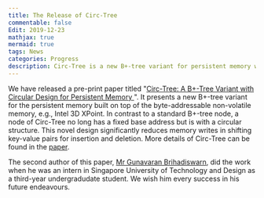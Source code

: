 ```yaml
---
title: The Release of Circ-Tree
commentable: false
Edit: 2019-12-23
mathjax: true
mermaid: true
tags: News
categories: Progress
description: Circ-Tree is a new B+-tree variant for persistent memory with circular design.
---
```


<p>We have released a pre-print paper titled "<a href="https://arxiv.org/abs/1912.09783" target="_blank">Circ-Tree: A B+-Tree Variant with Circular Design for Persistent Memory
</a>". It presents a new B+-tree variant for the persistent memory built on top of the byte-addressable non-volatile memory, e.g., Intel 3D XPoint. 
In contrast to a standard B+-tree node, a node of Circ-Tree no long has a fixed base address but is with a circular structure. This novel design
significantly reduces memory writes in shifting key-value pairs for insertion and deletion. More details of Circ-Tree can be found in the <a href="https://arxiv.org/pdf/1912.09783.pdf" target="_blank">paper</a>.</p>

<p>The second author of this paper, <a href="https://scholar.google.com/citations?user=QMbXGTsAAAAJ" target="_blank">Mr Gunavaran Brihadiswarn</a>, did the work when he was an intern in Singapore University of Technology and Design as a third-year undergradudate student. We wish him every success in his future endeavours.</p>

